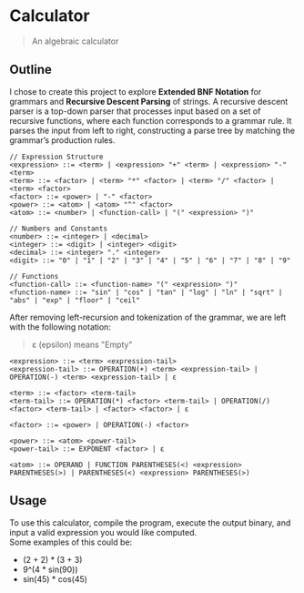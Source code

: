 # Calculator
> An algebraic calculator

## Outline
I chose to create this project to explore **Extended BNF Notation** for grammars and **Recursive Descent Parsing** of strings. A recursive descent parser is a top-down parser that processes input based on a set of recursive functions, where each function corresponds to a grammar rule. It parses the input from left to right, constructing a parse tree by matching the grammar’s production rules.

```
// Expression Structure    
<expression> ::= <term> | <expression> "+" <term> | <expression> "-" <term>
<term> ::= <factor> | <term> "*" <factor> | <term> "/" <factor> | <term> <factor>
<factor> ::= <power> | "-" <factor>
<power> ::= <atom> | <atom> "^" <factor>
<atom> ::= <number> | <function-call> | "(" <expression> ")"

// Numbers and Constants
<number> ::= <integer> | <decimal>
<integer> ::= <digit> | <integer> <digit>
<decimal> ::= <integer> "." <integer>
<digit> ::= "0" | "1" | "2" | "3" | "4" | "5" | "6" | "7" | "8" | "9"

// Functions
<function-call> ::= <function-name> "(" <expression> ")"
<function-name> ::= "sin" | "cos" | "tan" | "log" | "ln" | "sqrt" | "abs" | "exp" | "floor" | "ceil"
```

After removing left-recursion and tokenization of the grammar, we are left with the following notation:
> ε (epsilon) means "Empty"

```
<expression> ::= <term> <expression-tail>
<expression-tail> ::= OPERATION(+) <term> <expression-tail> | OPERATION(-) <term> <expression-tail> | ε

<term> ::= <factor> <term-tail>
<term-tail> ::= OPERATION(*) <factor> <term-tail> | OPERATION(/) <factor> <term-tail> | <factor> <factor> | ε

<factor> ::= <power> | OPERATION(-) <factor>

<power> ::= <atom> <power-tail>
<power-tail> ::= EXPONENT <factor> | ε

<atom> ::= OPERAND | FUNCTION PARENTHESES(<) <expression> PARENTHESES(>) | PARENTHESES(<) <expression> PARENTHESES(>)
```

## Usage
To use this calculator, compile the program, execute the output binary, and input a valid expression you would like computed.  
Some examples of this could be:
- (2 + 2) * (3 + 3)
- 9^(4 * sin(90))
- sin(45) * cos(45)

